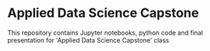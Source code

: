 # Applied Data Science Capstone
This repository contains Jupyter notebooks, python code and final presentation for 'Applied Data Science Capstone' class
